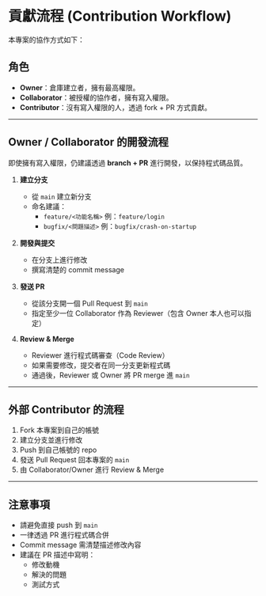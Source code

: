 # 貢獻流程 (Contribution Workflow)

本專案的協作方式如下：

## 角色
- **Owner**：倉庫建立者，擁有最高權限。
- **Collaborator**：被授權的協作者，擁有寫入權限。
- **Contributor**：沒有寫入權限的人，透過 fork + PR 方式貢獻。

---

## Owner / Collaborator 的開發流程
即使擁有寫入權限，仍建議透過 **branch + PR** 進行開發，以保持程式碼品質。

1. **建立分支**
   - 從 `main` 建立新分支
   - 命名建議：
     - `feature/<功能名稱>` 例：`feature/login`
     - `bugfix/<問題描述>` 例：`bugfix/crash-on-startup`

2. **開發與提交**
   - 在分支上進行修改
   - 撰寫清楚的 commit message

3. **發送 PR**
   - 從該分支開一個 Pull Request 到 `main`
   - 指定至少一位 Collaborator 作為 Reviewer（包含 Owner 本人也可以指定）

4. **Review & Merge**
   - Reviewer 進行程式碼審查（Code Review）
   - 如果需要修改，提交者在同一分支更新程式碼
   - 通過後，Reviewer 或 Owner 將 PR merge 進 `main`

---

## 外部 Contributor 的流程
1. Fork 本專案到自己的帳號
2. 建立分支並進行修改
3. Push 到自己帳號的 repo
4. 發送 Pull Request 回本專案的 `main`
5. 由 Collaborator/Owner 進行 Review & Merge

---

## 注意事項
- 請避免直接 push 到 `main`
- 一律透過 PR 進行程式碼合併
- Commit message 需清楚描述修改內容
- 建議在 PR 描述中寫明：
  - 修改動機
  - 解決的問題
  - 測試方式

